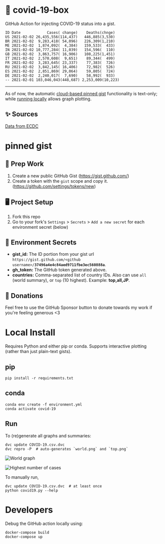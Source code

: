 # 🏥 covid-19-box

GitHub Action for injecting COVID-19 status into a gist.

```
ID Date            Cases( change)    Deaths(chnge)
US 2021-02-02 26,435,556(114,437)   446,885(3,530)
BR 2021-02-02  9,283,418( 54,096)   226,309(1,210)
ME 2021-02-02  1,874,092(  4,384)   159,533(  433)
IN 2021-02-02 10,777,284( 11,039)   154,596(  110)
GB 2021-02-02  3,863,757( 16,906)   108,225(1,451)
IT 2021-02-02  2,570,608(  9,651)    89,344(  499)
FR 2021-02-02  3,283,645( 23,337)    77,383(  726)
RU 2021-02-02  3,842,145( 16,406)    72,982(  526)
ES 2021-02-02  2,851,869( 29,064)    59,805(  724)
DE 2021-02-02  2,240,017(  7,690)    58,992(  933)
-- 2021-02-01 103,046,043(448,687) 2,253,009(10,223)
```

---

As of now, the automatic [cloud-based pinned gist](#pinned-gist) functionality is text-only;
while [running locally](#local-install) allows graph plotting.

## ✨ Sources

[Data from ECDC](https://www.ecdc.europa.eu/en/publications-data/download-todays-data-geographic-distribution-covid-19-cases-worldwide)

# pinned gist

## 🎒 Prep Work
1. Create a new public GitHub Gist (https://gist.github.com/)
1. Create a token with the `gist` scope and copy it. (https://github.com/settings/tokens/new)

## 🖥 Project Setup
1. Fork this repo
1. Go to your fork's `Settings` > `Secrets` > `Add a new secret` for each environment secret (below)

## 🤫 Environment Secrets
- **gist_id:** The ID portion from your gist url `https://gist.github.com/<github username>/`**`37496a4e4c84aed9711fbe3ec560888a`**.
- **gh_token:** The GitHub token generated above.
- **countries:** Comma-separated list of country IDs. Also can use `all` (world summary), or `top` (10 highest). Example: **top,all,JP**.

## 💸 Donations

Feel free to use the GitHub Sponsor button to donate towards my work if you're feeling generous <3

# Local Install

Requires Python and either pip or conda. Supports interactive plotting (rather than just plain-text gists).

## pip

```
pip install -r requirements.txt
```

## conda

```
conda env create -f environment.yml
conda activate covid-19
```

## Run

To (re)generate all graphs and summaries:

```
dvc update COVID-19.csv.dvc
dvc repro -P  # auto-generates `world.png` and `top.png`
```

![World graph](world.png)

![Highest number of cases](top.png)

To manually run,

```
dvc update COVID-19.csv.dvc  # at least once
python covid19.py --help
```

# Developers

Debug the GitHub action locally using:

```
docker-compose build
docker-compose up
```
